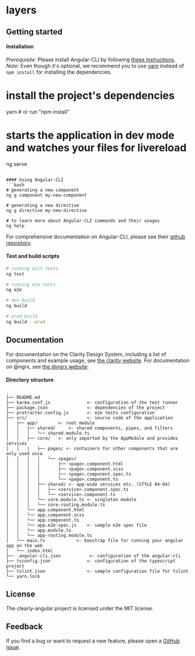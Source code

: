 # layers


Getting started
----------------------------------
#### Installation
*Prerequisite*: Please install Angular-CLI by following [these instructions](https://github.com/angular/angular-cli#installation).
*Note*: Even though it's optional, we recommend you to use [yarn](https://yarnpkg.com/) instead of `npm install` for installing the dependencies.

# install the project's dependencies
yarn # or run "npm install"

# starts the application in dev mode and watches your files for livereload
ng serve
```

#### Using Angular-CLI
```bash
# generating a new component
ng g component my-new-component

# generating a new directive
ng g directive my-new-directive

# to learn more about Angular-CLI commands and their usages
ng help
```

For comprehensive documentation on Angular-CLI, please see their [github repository](https://github.com/angular/angular-cli).

#### Test and build scripts

```bash
# running unit tests
ng test

# running e2e tests
ng e2e

# dev build
ng build

# prod build
ng build --prod
```

## Documentation

For documentation on the Clarity Design System, including a list of components and example usage, see [the clarity website](https://vmware.github.io/clarity).
For documentation on @ngrx, see [the @ngrx website](http://ngrx.github.io/).


#### Directory structure
```
.
├── README.md
├── karma.conf.js              <- configuration of the test runner
├── package.json               <- dependencies of the project
├── protractor.config.js       <- e2e tests configuration
├── src/                       <- source code of the application
│   ├── app/        <- root module
│   │   ├── shared/     <- shared components, pipes, and filters
│   │   │   └── shared.module.ts
│   │   ├── core/   <- only imported by the AppModule and provides services
│   │   |   ├── pages/ <- containers for other components that are only used once
│   │   │   │   └── <page>/
│   │   │   │       ├── <page>.component.html
│   │   │   │       ├── <page>.component.scss
│   │   │   │       ├── <page>.component.spec.ts
│   │   │   │       └── <page>.component.ts
│   │   |   ├── shared/ <- app-wide services etc. (STYLE 04-04)
│   │   │   │   ├── <service>.component.spec.ts
│   │   │   │   └── <service>.component.ts
│   │   │   └── core.module.ts <- singleton module
│   │   │   └── core-routing.module.ts
│   │   └── app.component.html
│   │   └── app.component.scss
│   │   └── app.component.ts
│   │   └── app.e2e-spec.js    <- sample e2e spec file
│   │   └── app.module.ts
│   │   └── app-routing.module.ts
│   └── main.ts            <- boostrap file for running your angular app on the web
│   └── index.html
├── .angular-cli.json           <- configuration of the angular-cli
├── tsconfig.json              <- configuration of the typescript project
├── tslint.json                <- sample configuration file for tslint
└── yarn.lock
```

## License

The clearly-angular project is licensed under the MIT license.

## Feedback

If you find a bug or want to request a new feature, please open a [GitHub issue](https://github.com/d3dc/clearly-angular/issues).
